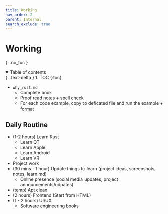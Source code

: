 ```yaml
---
title: Working
nav_order: 2
parent: Internal
search_exclude: true
---
```


<!-- prettier-ignore-start -->
# Working
{: .no_toc }

<details open markdown="block">
  <summary>
    Table of contents
  </summary>
  {: .text-delta }
1. TOC
{:toc}
</details>

<!-- prettier-ignore-end -->

-   `why_rust.md`
    -   Complete book
    -   Proof read notes + spell check
    -   For each code example, copy to deficated file and run the example + format

## Daily Routine

-   (1-2 hours) Learn Rust
    -   Learn QT
    -   Learn Apple
    -   Learn Android
    -   Learn VR
-   Project work
-   (30 mins - 1 hour) Update things to learn (project ideas, screenshots, notes, learn.md)
    -   Online presence (social media updates, project announcements/udpates)
-   (temp) Apt clean
-   (2 hours) Frontend (Start from HTML)
-   (1 - 2 hours) UI/UX
    -   Software engineering books
